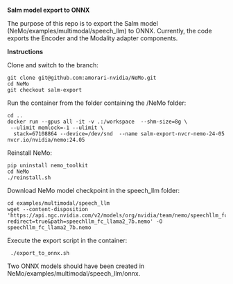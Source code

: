  **Salm model export to ONNX**

The purpose of this repo is to export the Salm model (NeMo/examples/multimodal/speech_llm) to ONNX. Currently, the code exports the Encoder and the Modality adapter components.

 **Instructions**

Clone and switch to the branch:

```shell
git clone git@github.com:amorari-nvidia/NeMo.git
cd NeMo
git checkout salm-export

```

Run the container from the folder containing the /NeMo folder:

```shell
cd ..
docker run --gpus all -it -v .:/workspace  --shm-size=8g \
 --ulimit memlock=-1 --ulimit \
  stack=67108864 --device=/dev/snd  --name salm-export-nvcr-nemo-24-05 nvcr.io/nvidia/nemo:24.05
```

Reinstall NeMo:

```shell
pip uninstall nemo_toolkit
cd NeMo
./reinstall.sh
```

Download NeMo model checkpoint in the speech_llm folder:
```shell
cd examples/multimodal/speech_llm
wget --content-disposition 'https://api.ngc.nvidia.com/v2/models/org/nvidia/team/nemo/speechllm_fc_llama2_7b/1.23.1/files?redirect=true&path=speechllm_fc_llama2_7b.nemo' -O speechllm_fc_llama2_7b.nemo
```

Execute the export script in the container:
```shell
 ./export_to_onnx.sh
```

Two ONNX models should have been created in NeMo/examples/multimodal/speech_llm/onnx.
